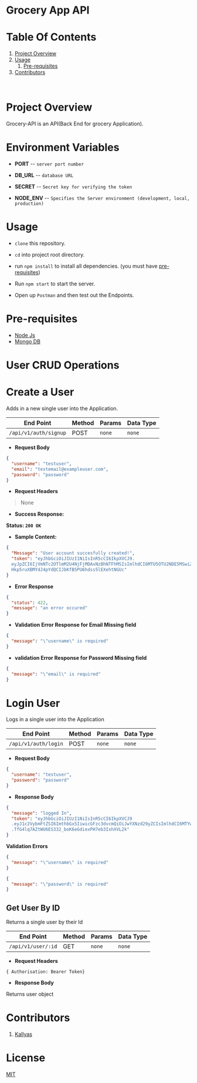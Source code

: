 # Grocery App API

# Table Of Contents

1. [Project Overview](#project-overview)
2. [Usage](#usage)
   1. [Pre-requisites](#pre-requisites)
3. [Contributors](#contributors)

<br>

# **Project Overview**

Grocery-API is an API(Back End for grocery Application).

# Environment Variables

- **PORT** -- `server port number`

- **DB_URL** -- `database URL`

- **SECRET** -- `Secret key for verifying the token`

- **NODE_ENV** -- `Specifies the Server environment (development, local, production)`

# **Usage**

- `clone` this repository.

- `cd` into project root directory.

- run `npm install` to install all dependencies. (you must have [pre-requisites](#pre-requisites))

- Run `npm start` to start the server.

- Open up `Postman` and then test out the Endpoints.

# **Pre-requisites**

- [Node Js](https://nodejs.org/en/download/)
- [Mongo DB](https://www.mongodb.com/try/download/community)

# **User CRUD Operations**

# Create a User

Adds in a new single user into the Application.

| End Point             | Method | Params | Data Type |
| --------------------- | ------ | ------ | --------- |
| `/api/v1/auth/signup` | POST   | `none` | `none`    |

- **Request Body**

```json
{
  "username": "testuser",
  "email": "testemail@exampleuser.com",
  "password": "password"
}
```

- **Request Headers**

> None

- **Success Response:**

**Status: `200 OK`**

- **Sample Content:**

```json
{
  "Message": "User account succesfully created!",
  "token": "eyJhbGciOiJIUzI1NiIsInR5cCI6IkpXVCJ9.
  eyJpZCI6IjVmNTc2OTlmM2U4NjFjMDAxNzBhNTFhMSIsImlhdCI6MTU5OTU2NDE5MSwiZXhwIjoxNTk5NjUwNTkxfQ.
  Hkp5ruXBMYdJ4pYdQCIJbKfB5PU6hdss5lEXehtNGUc"
}
```

- **Error Response**

```json
{
  "status": 422,
  "message": "an error occured"
}
```

- **Validation Error Response for Email Missing field**

```json
{
  "message": "\"username\" is required"
}
```

- **validation Error Response for Password Missing field**

```json
{
  "message": "\"email\" is required"
}
```

# **Login User**

Logs in a single user into the Application


| End Point             | Method | Params | Data Type |
| --------------------- | ------ | ------ | --------- |
| `/api/v1/auth/login`  | POST   | `none` | `none`    |


- **Request Body**

```json
{
  "username": "testuser",
  "password": "password"
}
```

- **Response Body**

```json
{
  "message": "logged In",
  "token": "eyJhbGciOiJIUzI1NiIsInR5cCI6IkpXVCJ9
  .eyJ1c2VybmFtZSI6ImthbGx5IiwicGFzc3dvcmQiOiJwYXNzd29yZCIsImlhdCI6MTYwMDc4Mjc3MywiZXhwIjoxNjAwODY5MTczfQ
  .TfG4lq7AZtWU6ES332_boK6eGdiexPH7eb3IxhXVL2k"
}
```

**Validation Errors**

```json
{
  "message": "\"username\" is required"
}
```

```json
{
  "message": "\"password\" is required"
}
```

## Get User By ID

Returns a single user by their Id

| End Point             | Method | Params | Data Type |
| --------------------- | ------ | ------ | --------- |
| `/api/v1/user/:id`    | GET    | `none` | `none`    |

- **Request Headers**

`{ Authorisation: Bearer Token}`

- **Response Body**

Returns user object

# **Contributors**

1. [Kallyas](https://github.com/kallyas)

# License

[MIT](/LICENSE)
